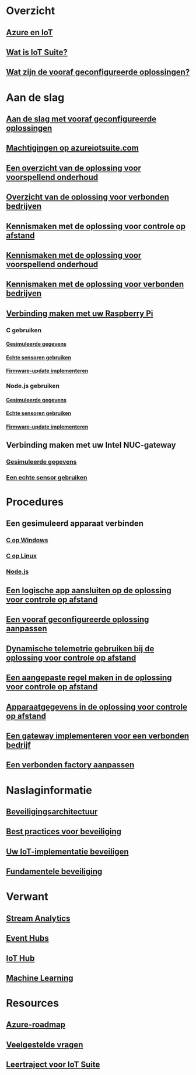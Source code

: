 # Overzicht
## [Azure en IoT](iot-suite-what-is-azure-iot.md)
## [Wat is IoT Suite?](iot-suite-overview.md)
## [Wat zijn de vooraf geconfigureerde oplossingen?](iot-suite-what-are-preconfigured-solutions.md)


# Aan de slag
## [Aan de slag met vooraf geconfigureerde oplossingen](iot-suite-getstarted-preconfigured-solutions.md)
## [Machtigingen op azureiotsuite.com](iot-suite-permissions.md)
## [Een overzicht van de oplossing voor voorspellend onderhoud](iot-suite-predictive-overview.md)
## [Overzicht van de oplossing voor verbonden bedrijven](iot-suite-connected-factory-overview.md)
## [Kennismaken met de oplossing voor controle op afstand](iot-suite-remote-monitoring-sample-walkthrough.md)
## [Kennismaken met de oplossing voor voorspellend onderhoud](iot-suite-predictive-walkthrough.md)
## [Kennismaken met de oplossing voor verbonden bedrijven](iot-suite-connected-factory-sample-walkthrough.md)
## [Verbinding maken met uw Raspberry Pi](iot-suite-raspberry-pi-kit-get-started.md)
### C gebruiken
#### [Gesimuleerde gegevens](iot-suite-raspberry-pi-kit-c-get-started-simulator.md)
#### [Echte sensoren gebruiken](iot-suite-raspberry-pi-kit-c-get-started-basic.md)
#### [Firmware-update implementeren](iot-suite-raspberry-pi-kit-c-get-started-advanced.md)
### Node.js gebruiken
#### [Gesimuleerde gegevens](iot-suite-raspberry-pi-kit-node-get-started-simulator.md)
#### [Echte sensoren gebruiken](iot-suite-raspberry-pi-kit-node-get-started-basic.md)
#### [Firmware-update implementeren](iot-suite-raspberry-pi-kit-node-get-started-advanced.md)
## Verbinding maken met uw Intel NUC-gateway
### [Gesimuleerde gegevens](iot-suite-gateway-kit-get-started-simulator.md)
### [Een echte sensor gebruiken](iot-suite-gateway-kit-get-started-sensortag.md)

# Procedures
## Een gesimuleerd apparaat verbinden
### [C op Windows](iot-suite-connecting-devices.md)
### [C op Linux](iot-suite-connecting-devices-linux.md)
### [Node.js](iot-suite-connecting-devices-node.md)
## [Een logische app aansluiten op de oplossing voor controle op afstand](iot-suite-logic-apps-tutorial.md)
## [Een vooraf geconfigureerde oplossing aanpassen](iot-suite-guidance-on-customizing-preconfigured-solutions.md)
## [Dynamische telemetrie gebruiken bij de oplossing voor controle op afstand](iot-suite-dynamic-telemetry.md)
## [Een aangepaste regel maken in de oplossing voor controle op afstand](iot-suite-custom-rule.md)
## [Apparaatgegevens in de oplossing voor controle op afstand](iot-suite-remote-monitoring-device-info.md)
## [Een gateway implementeren voor een verbonden bedrijf](iot-suite-connected-factory-gateway-deployment.md)
## [Een verbonden factory aanpassen](iot-suite-connected-factory-customize.md)

# Naslaginformatie
## [Beveiligingsarchitectuur](iot-security-architecture.md)
## [Best practices voor beveiliging](iot-security-best-practices.md)
## [Uw IoT-implementatie beveiligen](iot-suite-security-deployment.md)
## [Fundamentele beveiliging](securing-iot-ground-up.md)

# Verwant
## [Stream Analytics](/azure/stream-analytics/)
## [Event Hubs](/azure/event-hubs/)
## [IoT Hub](/azure/iot-hub/)
## [Machine Learning](/azure/machine-learning/)

# Resources
## [Azure-roadmap](https://azure.microsoft.com/roadmap/)
## [Veelgestelde vragen](iot-suite-faq.md)
## [Leertraject voor IoT Suite](https://azure.microsoft.com/documentation/learning-paths/iot-suite/)





